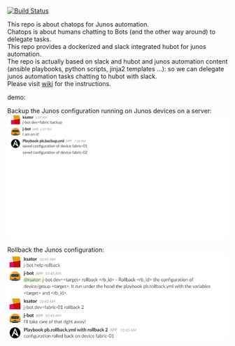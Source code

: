 [![Build Status](https://travis-ci.org/ksator/junos-automation-with-chatops.svg?branch=master)](https://travis-ci.org/ksator/junos-automation-with-chatops)

This repo is about chatops for Junos automation.  
Chatops is about humans chatting to Bots (and the other way around) to delegate tasks.   
This repo provides a dockerized and slack integrated hubot for junos automation.  
The repo is actually based on slack and hubot and junos automation content (ansible playbooks, python scripts, jinja2 templates ...): so we can delegate junos automation tasks chatting to hubot with slack.  
Please visit [wiki](https://github.com/ksator/junos-automation-with-chatops/wiki) for the instructions.  

demo:  

Backup the Junos configuration running on Junos devices on a server:  
![backup.png](resources/backup.png)

Rollback the Junos configuration:  
![rollback.png](resources/rollback.png)

